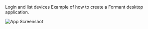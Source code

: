 Login and list devices
Example of how to create a Formant desktop application.

![App Screenshot](https://github.com/FormantIO/toolkit/blob/master/images/preview_electron.png)
